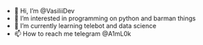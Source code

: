 - 👋 Hi, I’m @VasiliiDev
- 👀 I’m interested in programming on python and barman things
- 🌱 I’m currently learning telebot and data science
- 📫 How to reach me telegram @A1mL0k

<!---
VasiliiDev/VasiliiDev is a ✨ special ✨ repository because its `README.md` (this file) appears on your GitHub profile.
You can click the Preview link to take a look at your changes.
--->
